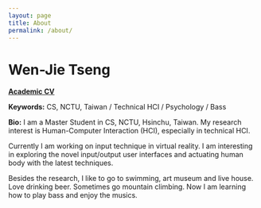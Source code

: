 ```yaml
---
layout: page
title: About
permalink: /about/
---
```


# Wen-Jie Tseng
<a href="http://wenjietseng.github.io/documents/WJT_CV.pdf"><b>Academic CV</b></a>

**Keywords:** CS, NCTU, Taiwan / Technical HCI / Psychology / Bass

**Bio:** I am a Master Student in CS, NCTU, Hsinchu, Taiwan. My research interest is Human-Computer Interaction (HCI), especially in technical HCI.

Currently I am working on input technique in virtual reality. I am interesting in exploring the novel input/output user interfaces and actuating human body with the latest techniques.

Besides the research, I like to go to swimming, art museum and live house. Love drinking beer. Sometimes go mountain climbing. Now I am learning how to play bass and enjoy the musics.